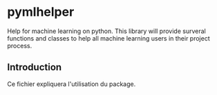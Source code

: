 # pymlhelper
Help for machine learning on python. This library will provide surveral functions and classes to help all machine learning users in their project process. 

## Introduction

Ce fichier expliquera l'utilisation du package.

